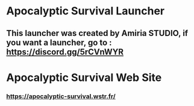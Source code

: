 # Apocalyptic Survival Launcher

## This launcher was created by Amiria STUDIO, if you want a launcher, go to : https://discord.gg/5rCVnWYR

# Apocalyptic Survival Web Site
### https://apocalyptic-survival.wstr.fr/
